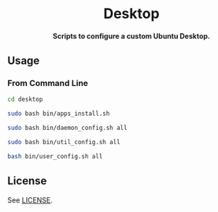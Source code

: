 <h1 align="center">
  Desktop
</h1>

<h4 align="center">
  Scripts to configure a custom Ubuntu Desktop.
</h4>


## Usage

### From Command Line

```bash
cd desktop

sudo bash bin/apps_install.sh

sudo bash bin/daemon_config.sh all

sudo bash bin/util_config.sh all

bash bin/user_config.sh all

```


## License

See [LICENSE](LICENSE).
